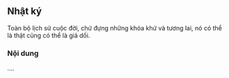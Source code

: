 ## Nhật ký

Toàn bộ lịch sử cuộc đời, chứ đựng những khóa khứ và tương lai, nó có thể là thật cũng có thể là giả dối.

### Nội dung

....
